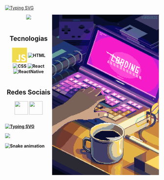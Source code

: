 #

 <a href="https://git.io/typing-svg"><img src="https://readme-typing-svg.demolab.com/?font=Fira+Code&pause=1000&color=FFFFFF&width=435&lines=.+.+.+God+bless+you!+🙌🏻" alt="Typing SVG" width=800 /></a>

  <img align="right" alt="coding" width=350 src="git.gif">
  
 <div align="center">
    <img height="180em" src="https://github-readme-stats.vercel.app/api?username=rfonts&show_icons=true&theme=tokyonight&include_all_commits=true&count_private=true"/>
 </div>
 <br>
      <h2 align="center"><strong>Tecnologias</h2>
 <div align="center">
   <img align="center" alt="JS" height="50" width="50" src="https://raw.githubusercontent.com/devicons/devicon/master/icons/javascript/javascript-plain.svg">
   <img align="center" alt="HTML" height="50" width="50" src="https://cdn.jsdelivr.net/gh/devicons/devicon/icons/html5/html5-plain-wordmark.svg">
   <img align="center" alt="CSS" height="50" width="50" src="https://cdn.jsdelivr.net/gh/devicons/devicon/icons/css3/css3-plain-wordmark.svg">
   <img align="center" alt="React" height="50" width="50" src="https://cdn.jsdelivr.net/gh/devicons/devicon/icons/react/react-original-wordmark.svg"/>
   <img align="center" alt="ReactNative" height="40" width="40" src="https://cdn.worldvectorlogo.com/logos/react-native-1.svg"/>
 </div>
 <br>
      <h2 align="center">Redes Sociais</h2>
 <p align="center">
 <a href="https://www.linkedin.com/in/rodrigo-fontes-b38350191" target="blank"><img align="center" src="https://cdn.jsdelivr.net/gh/devicons/devicon/icons/linkedin/linkedin-original.svg" alt="" height="44" width="44" /></a>
 <a href="https://instagram.com/rodrigofonts" target="blank"><img align="center" src="https://camo.githubusercontent.com/c9dacf0f25a1489fdbc6c0d2b41cda58b77fa210a13a886d6f99e027adfbd358/68747470733a2f2f6564656e742e6769746875622e696f2f537570657254696e7949636f6e732f696d616765732f7376672f696e7374616772616d2e737667" alt="" height="44" width="44" /></a>
 </p>

 <h2 align="left"><strong></h2>

 <a href="https://git.io/typing-svg"><img src="https://readme-typing-svg.demolab.com/?font=Fira+Code&pause=1000&color=FFFFFF&width=435&lines=I+will+get+my+coffee+.+.+." alt="Typing SVG" width="650" /></a>
  
 <img height="200em" src="https://github-readme-stats.vercel.app/api/top-langs/?username=rfonts&layout=compact&langs_count=6&theme=tokyonight"/>

   
  ![Snake animation](https://github.com/rfonts/rfonts/blob/output/github-contribution-grid-snake.svg)

